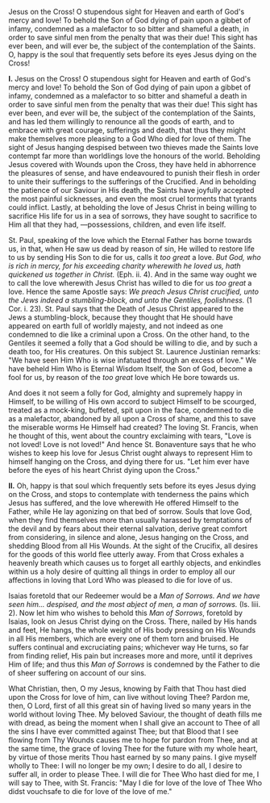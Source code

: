 
Jesus on the Cross! O stupendous sight for Heaven and earth of God\'s mercy and love! To behold the Son of God dying of pain upon a gibbet of infamy, condemned as a malefactor to so bitter and shameful a death, in order to save sinful men from the penalty that was their due! This sight has ever been, and will ever be, the subject of the contemplation of the Saints. O, happy is the soul that frequently sets before its eyes Jesus dying on the Cross!

**I\.** Jesus on the Cross! O stupendous sight for Heaven and earth of God\'s mercy and love! To behold the Son of God dying of pain upon a gibbet of infamy, condemned as a malefactor to so bitter and shameful a death in order to save sinful men from the penalty that was their due! This sight has ever been, and ever will be, the subject of the contemplation of the Saints, and has led them willingly to renounce all the goods of earth, and to embrace with great courage, sufferings and death, that thus they might make themselves more pleasing to a God Who died for love of them. The sight of Jesus hanging despised between two thieves made the Saints love contempt far more than worldlings love the honours of the world. Beholding Jesus covered with Wounds upon the Cross, they have held in abhorrence the pleasures of sense, and have endeavoured to punish their flesh in order to unite their sufferings to the sufferings of the Crucified. And in beholding the patience of our Saviour in His death, the Saints have joyfully accepted the most painful sicknesses, and even the most cruel torments that tyrants could inflict. Lastly, at beholding the love of Jesus Christ in being willing to sacrifice His life for us in a sea of sorrows, they have sought to sacrifice to Him all that they had, —possessions, children, and even life itself.

St. Paul, speaking of the love which the Eternal Father has borne towards us, in that, when He saw us dead by reason of sin, He willed to restore life to us by sending His Son to die for us, calls it *too great* a love. *But God, who is rich in mercy, for his exceeding charity wherewith he loved us, hath quickened us together in Christ.* (Eph. ii. 4). And in the same way ought we to call the love wherewith Jesus Christ has willed to die for us *too great* a love. Hence the same Apostle says: *We preach Jesus Christ crucified, unto the Jews indeed a stumbling-block, and unto the Gentiles, foolishness.* (1 Cor. i. 23). St. Paul says that the Death of Jesus Christ appeared to the Jews a stumbling-block, because they thought that He should have appeared on earth full of worldly majesty, and not indeed as one condemned to die like a criminal upon a Cross. On the other hand, to the Gentiles it seemed a folly that a God should be willing to die, and by such a death too, for His creatures. On this subject St. Laurence Justinian remarks: \"We have seen Him Who is wise infatuated through an excess of love.\" We have beheld Him Who is Eternal Wisdom Itself, the Son of God, become a fool for us, by reason of the *too great* love which He bore towards us.

And does it not seem a folly for God, almighty and supremely happy in Himself, to be willing of His own accord to subject Himself to be scourged, treated as a mock-king, buffeted, spit upon in the face, condemned to die as a malefactor, abandoned by all upon a Cross of shame, and this to save the miserable worms He Himself had created? The loving St. Francis, when he thought of this, went about the country exclaiming with tears, \"Love is not loved! Love is not loved!\" And hence St. Bonaventure says that he who wishes to keep his love for Jesus Christ ought always to represent Him to himself hanging on the Cross, and dying there for us. \"Let him ever have before the eyes of his heart Christ dying upon the Cross.\"

**II\.** Oh, happy is that soul which frequently sets before its eyes Jesus dying on the Cross, and stops to contemplate with tenderness the pains which Jesus has suffered, and the love wherewith He offered Himself to the Father, while He lay agonizing on that bed of sorrow. Souls that love God, when they find themselves more than usually harassed by temptations of the devil and by fears about their eternal salvation, derive great comfort from considering, in silence and alone, Jesus hanging on the Cross, and shedding Blood from all His Wounds. At the sight of the Crucifix, all desires for the goods of this world flee utterly away. From that Cross exhales a heavenly breath which causes us to forget all earthly objects, and enkindles within us a holy desire of quitting all things in order to employ all our affections in loving that Lord Who was pleased to die for love of us.

Isaias foretold that our Redeemer would be a *Man of Sorrows. And we have seen him... despised, and the most abject of men, a man of sorrows.* (Is. liii. 2). Now let him who wishes to behold this *Man of Sorrows*, foretold by Isaias, look on Jesus Christ dying on the Cross. There, nailed by His hands and feet, He hangs, the whole weight of His body pressing on His Wounds in all His members, which are every one of them torn and bruised. He suffers continual and excruciating pains; whichever way He turns, so far from finding relief, His pain but increases more and more, until it deprives Him of life; and thus this *Man of Sorrows* is condemned by the Father to die of sheer suffering on account of our sins.

What Christian, then, O my Jesus, knowing by Faith that Thou hast died upon the Cross for love of him, can live without loving Thee? Pardon me, then, O Lord, first of all this great sin of having lived so many years in the world without loving Thee. My beloved Saviour, the thought of death fills me with dread, as being the moment when I shall give an account to Thee of all the sins I have ever committed against Thee; but that Blood that I see flowing from Thy Wounds causes me to hope for pardon from Thee, and at the same time, the grace of loving Thee for the future with my whole heart, by virtue of those merits Thou hast earned by so many pains. I give myself wholly to Thee: I will no longer be my own; I desire to do all, I desire to suffer all, in order to please Thee. I will die for Thee Who hast died for me, I will say to Thee, with St. Francis: \"May I die for love of the love of Thee Who didst vouchsafe to die for love of the love of me.\"

